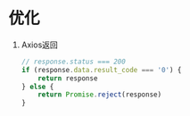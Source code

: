 # 优化

1. Axios返回

   ```typescript
   // response.status === 200
   if (response.data.result_code === '0') {
       return response
   } else {
       return Promise.reject(response)
   }
   ```

   